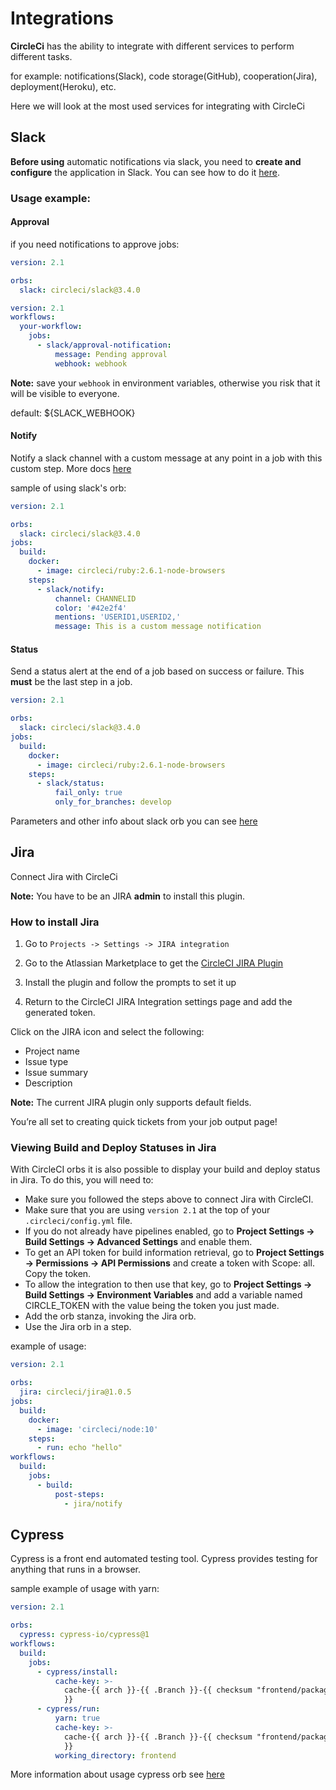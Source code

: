 # Integrations 

**CircleCi** has the ability to integrate with different services to perform different tasks. 

for example: notifications(Slack), code storage(GitHub), cooperation(Jira), deployment(Heroku), etc.

Here we will look at the most used services for integrating with CircleCi

## Slack

**Before using** automatic notifications via slack, you need to **create and configure** the application in Slack. You can see how to do it [here](https://api.slack.com/incoming-webhooks).

### Usage example:

#### Approval

if you need notifications to approve jobs:
```yml
version: 2.1

orbs:
  slack: circleci/slack@3.4.0

version: 2.1
workflows:
  your-workflow:
    jobs:
      - slack/approval-notification:
          message: Pending approval
          webhook: webhook
```
**Note:** save your `webhook` in environment variables, otherwise you risk that it will be visible to everyone.

default: ${SLACK_WEBHOOK}

#### Notify
Notify a slack channel with a custom message at any point in a job with this custom step. More docs [here](https://github.com/CircleCI-Public/slack-orb)

sample of using slack's orb:

```yml
version: 2.1

orbs:
  slack: circleci/slack@3.4.0
jobs:
  build:
    docker:
      - image: circleci/ruby:2.6.1-node-browsers
    steps:
      - slack/notify:
          channel: CHANNELID
          color: '#42e2f4'
          mentions: 'USERID1,USERID2,'
          message: This is a custom message notification
```

#### Status

Send a status alert at the end of a job based on success or failure. This **must** be the last step in a job.

```yml
version: 2.1

orbs:
  slack: circleci/slack@3.4.0
jobs:
  build:
    docker:
      - image: circleci/ruby:2.6.1-node-browsers
    steps:
      - slack/status:
          fail_only: true
          only_for_branches: develop
```

Parameters and other info about slack orb you can see [here](https://circleci.com/orbs/registry/orb/circleci/slack)

## Jira

Connect Jira with CircleCi

**Note:** You have to be an JIRA **admin** to install this plugin.

### How to install Jira 

1) Go to `Projects -> Settings -> JIRA integration`

2) Go to the Atlassian Marketplace to get the  [CircleCI JIRA Plugin](https://marketplace.atlassian.com/apps/1215946/circleci-for-jira?hosting=cloud&tab=overview)

3) Install the plugin and follow the prompts to set it up

4) Return to the CircleCI JIRA Integration settings page and add the generated token.

Click on the JIRA icon and select the following:

- Project name
- Issue type
- Issue summary
- Description

**Note:** The current JIRA plugin only supports default fields.

You’re all set to creating quick tickets from your job output page!

### Viewing Build and Deploy Statuses in Jira
With CircleCI orbs it is also possible to display your build and deploy status in Jira. To do this, you will need to:

- Make sure you followed the steps above to connect Jira with CircleCI.
- Make sure that you are using `version 2.1` at the top of your `.circleci/config.yml` file.
- If you do not already have pipelines enabled, go to **Project Settings -> Build Settings -> Advanced Settings** and enable them.
- To get an API token for build information retrieval, go to **Project Settings -> Permissions -> API Permissions** and create a token with Scope: all. Copy the token.
- To allow the integration to then use that key, go to **Project Settings -> Build Settings -> Environment Variables** and add a variable named CIRCLE_TOKEN with the value being the token you just made.
- Add the orb stanza, invoking the Jira orb.
- Use the Jira orb in a step.

example of usage:

```yml
version: 2.1

orbs:
  jira: circleci/jira@1.0.5
jobs:
  build:
    docker:
      - image: 'circleci/node:10'
    steps:
      - run: echo "hello"
workflows:
  build:
    jobs:
      - build:
          post-steps:
            - jira/notify

```

## Cypress

Cypress is a front end automated testing tool. Cypress provides testing for anything that runs in a browser.

sample example of usage with yarn:

```yml
version: 2.1

orbs:
  cypress: cypress-io/cypress@1
workflows:
  build:
    jobs:
      - cypress/install:
          cache-key: >-
            cache-{{ arch }}-{{ .Branch }}-{{ checksum "frontend/package.json"
            }}
      - cypress/run:
          yarn: true
          cache-key: >-
            cache-{{ arch }}-{{ .Branch }}-{{ checksum "frontend/package.json"
            }}
          working_directory: frontend
```

More information about usage cypress orb see [here](https://circleci.com/orbs/registry/orb/cypress-io/cypress)


